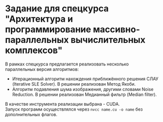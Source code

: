 # Задание для спецкурса "Архитектура и программирование массивно-параллельных вычислительных комплексов"

В рамках спецкурса предлагается реализовать несколько параллельных версия алгоритмов:
- Итерационный алгоритм нахождения приближённого решения СЛАУ (Iterative SLE Solver). В решении реализован Метод Якоби.
- Алгоритм подавления шума изображения, другими словами Noise Reduction. В решении реализован Медианный фильтр (Median filter).

В качестве инструмента реализации выбрана - CUDA.  
Запуск программ осуществлялся через ```nvcc name.cu -o name``` без дополнительных флагов.

